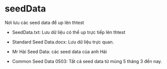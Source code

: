 # seedData
Nơi lưu các seed data để up lên thtest

- SeedData.txt: Lưu dữ liệu có thể up trực tiếp lên thtest
- Standard Seed Data.docx: Lưu dữ liệu trực quan.

- Mr Hải Seed Data: các seed data của anh Hải
- Common Seed Data 0503: Tất cả seed data từ mùng 5 tháng 3 đến nay.
